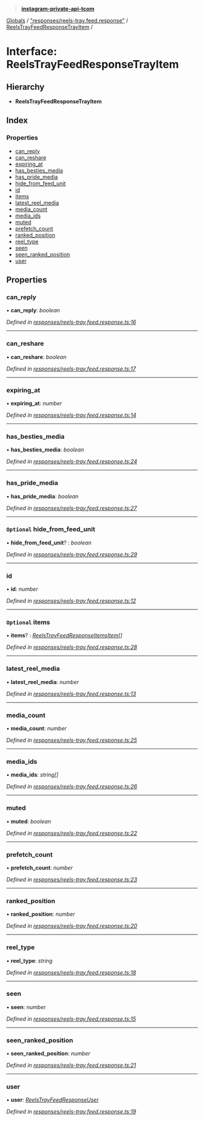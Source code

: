 > **[instagram-private-api-tcom](../README.md)**

[Globals](../README.md) / ["responses/reels-tray.feed.response"](../modules/_responses_reels_tray_feed_response_.md) / [ReelsTrayFeedResponseTrayItem](_responses_reels_tray_feed_response_.reelstrayfeedresponsetrayitem.md) /

# Interface: ReelsTrayFeedResponseTrayItem

## Hierarchy

* **ReelsTrayFeedResponseTrayItem**

## Index

### Properties

* [can_reply](_responses_reels_tray_feed_response_.reelstrayfeedresponsetrayitem.md#can_reply)
* [can_reshare](_responses_reels_tray_feed_response_.reelstrayfeedresponsetrayitem.md#can_reshare)
* [expiring_at](_responses_reels_tray_feed_response_.reelstrayfeedresponsetrayitem.md#expiring_at)
* [has_besties_media](_responses_reels_tray_feed_response_.reelstrayfeedresponsetrayitem.md#has_besties_media)
* [has_pride_media](_responses_reels_tray_feed_response_.reelstrayfeedresponsetrayitem.md#has_pride_media)
* [hide_from_feed_unit](_responses_reels_tray_feed_response_.reelstrayfeedresponsetrayitem.md#optional-hide_from_feed_unit)
* [id](_responses_reels_tray_feed_response_.reelstrayfeedresponsetrayitem.md#id)
* [items](_responses_reels_tray_feed_response_.reelstrayfeedresponsetrayitem.md#optional-items)
* [latest_reel_media](_responses_reels_tray_feed_response_.reelstrayfeedresponsetrayitem.md#latest_reel_media)
* [media_count](_responses_reels_tray_feed_response_.reelstrayfeedresponsetrayitem.md#media_count)
* [media_ids](_responses_reels_tray_feed_response_.reelstrayfeedresponsetrayitem.md#media_ids)
* [muted](_responses_reels_tray_feed_response_.reelstrayfeedresponsetrayitem.md#muted)
* [prefetch_count](_responses_reels_tray_feed_response_.reelstrayfeedresponsetrayitem.md#prefetch_count)
* [ranked_position](_responses_reels_tray_feed_response_.reelstrayfeedresponsetrayitem.md#ranked_position)
* [reel_type](_responses_reels_tray_feed_response_.reelstrayfeedresponsetrayitem.md#reel_type)
* [seen](_responses_reels_tray_feed_response_.reelstrayfeedresponsetrayitem.md#seen)
* [seen_ranked_position](_responses_reels_tray_feed_response_.reelstrayfeedresponsetrayitem.md#seen_ranked_position)
* [user](_responses_reels_tray_feed_response_.reelstrayfeedresponsetrayitem.md#user)

## Properties

###  can_reply

• **can_reply**: *boolean*

*Defined in [responses/reels-tray.feed.response.ts:16](https://github.com/cuonglnhust/instagram-private-api-tcom/blob/3e16058/src/responses/reels-tray.feed.response.ts#L16)*

___

###  can_reshare

• **can_reshare**: *boolean*

*Defined in [responses/reels-tray.feed.response.ts:17](https://github.com/cuonglnhust/instagram-private-api-tcom/blob/3e16058/src/responses/reels-tray.feed.response.ts#L17)*

___

###  expiring_at

• **expiring_at**: *number*

*Defined in [responses/reels-tray.feed.response.ts:14](https://github.com/cuonglnhust/instagram-private-api-tcom/blob/3e16058/src/responses/reels-tray.feed.response.ts#L14)*

___

###  has_besties_media

• **has_besties_media**: *boolean*

*Defined in [responses/reels-tray.feed.response.ts:24](https://github.com/cuonglnhust/instagram-private-api-tcom/blob/3e16058/src/responses/reels-tray.feed.response.ts#L24)*

___

###  has_pride_media

• **has_pride_media**: *boolean*

*Defined in [responses/reels-tray.feed.response.ts:27](https://github.com/cuonglnhust/instagram-private-api-tcom/blob/3e16058/src/responses/reels-tray.feed.response.ts#L27)*

___

### `Optional` hide_from_feed_unit

• **hide_from_feed_unit**? : *boolean*

*Defined in [responses/reels-tray.feed.response.ts:29](https://github.com/cuonglnhust/instagram-private-api-tcom/blob/3e16058/src/responses/reels-tray.feed.response.ts#L29)*

___

###  id

• **id**: *number*

*Defined in [responses/reels-tray.feed.response.ts:12](https://github.com/cuonglnhust/instagram-private-api-tcom/blob/3e16058/src/responses/reels-tray.feed.response.ts#L12)*

___

### `Optional` items

• **items**? : *[ReelsTrayFeedResponseItemsItem](_responses_reels_tray_feed_response_.reelstrayfeedresponseitemsitem.md)[]*

*Defined in [responses/reels-tray.feed.response.ts:28](https://github.com/cuonglnhust/instagram-private-api-tcom/blob/3e16058/src/responses/reels-tray.feed.response.ts#L28)*

___

###  latest_reel_media

• **latest_reel_media**: *number*

*Defined in [responses/reels-tray.feed.response.ts:13](https://github.com/cuonglnhust/instagram-private-api-tcom/blob/3e16058/src/responses/reels-tray.feed.response.ts#L13)*

___

###  media_count

• **media_count**: *number*

*Defined in [responses/reels-tray.feed.response.ts:25](https://github.com/cuonglnhust/instagram-private-api-tcom/blob/3e16058/src/responses/reels-tray.feed.response.ts#L25)*

___

###  media_ids

• **media_ids**: *string[]*

*Defined in [responses/reels-tray.feed.response.ts:26](https://github.com/cuonglnhust/instagram-private-api-tcom/blob/3e16058/src/responses/reels-tray.feed.response.ts#L26)*

___

###  muted

• **muted**: *boolean*

*Defined in [responses/reels-tray.feed.response.ts:22](https://github.com/cuonglnhust/instagram-private-api-tcom/blob/3e16058/src/responses/reels-tray.feed.response.ts#L22)*

___

###  prefetch_count

• **prefetch_count**: *number*

*Defined in [responses/reels-tray.feed.response.ts:23](https://github.com/cuonglnhust/instagram-private-api-tcom/blob/3e16058/src/responses/reels-tray.feed.response.ts#L23)*

___

###  ranked_position

• **ranked_position**: *number*

*Defined in [responses/reels-tray.feed.response.ts:20](https://github.com/cuonglnhust/instagram-private-api-tcom/blob/3e16058/src/responses/reels-tray.feed.response.ts#L20)*

___

###  reel_type

• **reel_type**: *string*

*Defined in [responses/reels-tray.feed.response.ts:18](https://github.com/cuonglnhust/instagram-private-api-tcom/blob/3e16058/src/responses/reels-tray.feed.response.ts#L18)*

___

###  seen

• **seen**: *number*

*Defined in [responses/reels-tray.feed.response.ts:15](https://github.com/cuonglnhust/instagram-private-api-tcom/blob/3e16058/src/responses/reels-tray.feed.response.ts#L15)*

___

###  seen_ranked_position

• **seen_ranked_position**: *number*

*Defined in [responses/reels-tray.feed.response.ts:21](https://github.com/cuonglnhust/instagram-private-api-tcom/blob/3e16058/src/responses/reels-tray.feed.response.ts#L21)*

___

###  user

• **user**: *[ReelsTrayFeedResponseUser](_responses_reels_tray_feed_response_.reelstrayfeedresponseuser.md)*

*Defined in [responses/reels-tray.feed.response.ts:19](https://github.com/cuonglnhust/instagram-private-api-tcom/blob/3e16058/src/responses/reels-tray.feed.response.ts#L19)*